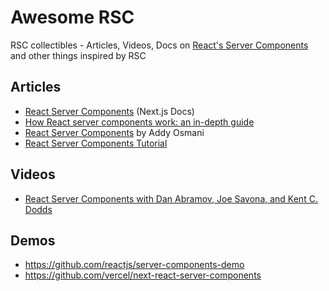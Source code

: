 # Awesome RSC
RSC collectibles - Articles, Videos, Docs on [React's Server Components](https://react.dev/blog/2020/12/21/data-fetching-with-react-server-components) and other things inspired by RSC

## Articles
- [React Server Components](https://nextjs.org/docs/advanced-features/react-18/server-components) (Next.js Docs)
- [How React server components work: an in-depth guide](https://www.plasmic.app/blog/how-react-server-components-work)
- [React Server Components](https://www.patterns.dev/posts/react-server-components) by Addy Osmani
- [React Server Components Tutorial](https://prismic.io/blog/react-server-components-tutorial)

## Videos
- [React Server Components with Dan Abramov, Joe Savona, and Kent C. Dodds](https://www.youtube.com/watch?v=h7tur48JSaw)

## Demos
- https://github.com/reactjs/server-components-demo
- https://github.com/vercel/next-react-server-components

